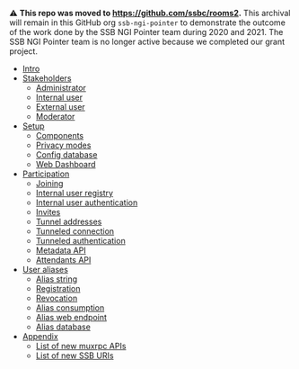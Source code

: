 <!--
SPDX-FileCopyrightText: 2021 Andre 'Staltz' Medeiros

SPDX-License-Identifier: CC-BY-4.0
-->

:warning: **This repo was moved to https://github.com/ssbc/rooms2.** This archival will remain in this GitHub org `ssb-ngi-pointer` to demonstrate the outcome of the work done by the SSB NGI Pointer team during 2020 and 2021. The SSB NGI Pointer team is no longer active because we completed our grant project.

- [Intro](Intro.md)
- [Stakeholders](docs/Stakeholders/Readme.md)
  - [Administrator](docs/Stakeholders/Room%20admin.md)
  - [Internal user](docs/Stakeholders/Internal%20user.md)
  - [External user](docs/Stakeholders/External%20user.md)
  - [Moderator](docs/Stakeholders/Moderator.md)
- [Setup](docs/Setup/Readme.md)
  - [Components](docs/Setup/Components.md)
  - [Privacy modes](docs/Setup/Privacy%20modes.md)
  - [Config database](docs/Setup/Config%20database.md)
  - [Web Dashboard](docs/Setup/Web%20Dashboard.md)
- [Participation](docs/Participation/Readme.md)
  - [Joining](docs/Participation/Joining.md)
  - [Internal user registry](docs/Participation/Internal%20user%20registry.md)
  - [Internal user authentication](docs/Participation/Internal%20user%20authentication.md)
  - [Invites](docs/Participation/Invites.md)
  - [Tunnel addresses](docs/Participation/Tunnel%20addresses.md)
  - [Tunneled connection](docs/Participation/Tunneled%20connection.md)
  - [Tunneled authentication](docs/Participation/Tunneled%20authentication.md)
  - [Metadata API](docs/Participation/Metadata.md)
  - [Attendants API](docs/Participation/Attendants.md)
- [User aliases](docs/Alias/Readme.md)
  - [Alias string](docs/Alias/Alias%20string.md)
  - [Registration](docs/Alias/Registration.md)
  - [Revocation](docs/Alias/Revocation.md)
  - [Alias consumption](docs/Alias/Alias%20consumption.md)
  - [Alias web endpoint](docs/Alias/Web%20endpoint.md)
  - [Alias database](docs/Alias/Alias%20database.md)
- [Appendix](docs/Appendix/Readme.md)
  - [List of new muxrpc APIs](docs/Appendix/muxrpc.md)
  - [List of new SSB URIs](docs/Appendix/ssb-uris.md)
